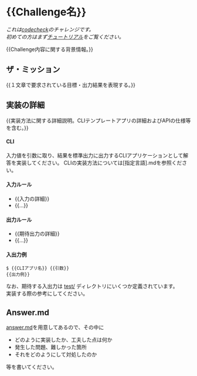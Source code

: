 <!-- TODO: WARNING! There are many sections marked `TODO` and `{{}}` in this repo. -->
<!--       - Do all the TODO tasks. -->
<!--       - Fill out all the `{{}}`s. -->
<!--       - Remove all `TODO`s and `{{}}`s when complete. -->
<!--       - For more information, see [codecheck-contents CONTRIBUTING.md](https://github.com/givery-technology/codecheck-contents/blob/master/CONTRIBUTING.md) -->

# {{Challenge名}}

*これは[codecheck](https://code-check.io/)のチャレンジです。  
初めての方はまず[チュートリアル](https://app.code-check.io/orgs/codecheck/challenges/77)をご覧ください。*

{{Challenge内容に関する背景情報。}}

## ザ・ミッション
{{１文章で要求されている目標・出力結果を表現する。}}

## 実装の詳細
{{実装方法に関する詳細説明。CLIテンプレートアプリの詳細およびAPIの仕様等を含む。}}

#### CLI
入力値を引数に取り、結果を標準出力に出力するCLIアプリケーションとして解答を実装してください。
CLIの実装方法については[指定言語].mdを参照ください。

#### 入力ルール
- {{入力の詳細}}
- {{...}}

#### 出力ルール
- {{期待出力の詳細}}
- {{...}}

#### 入出力例
```shell
$ {{CLIアプリ名}} {{引数}}
{{出力例}}
```

なお、期待する入出力は [test/](./test/) ディレクトリにいくつか定義されています。  
実装する際の参考にしてください。

## Answer.md
[answer.md](./answer.md)を用意してあるので、その中に

- どのように実装したか、工夫した点は何か
- 発生した問題、難しかった箇所
- それをどのようにして対処したのか

等を書いてください。
